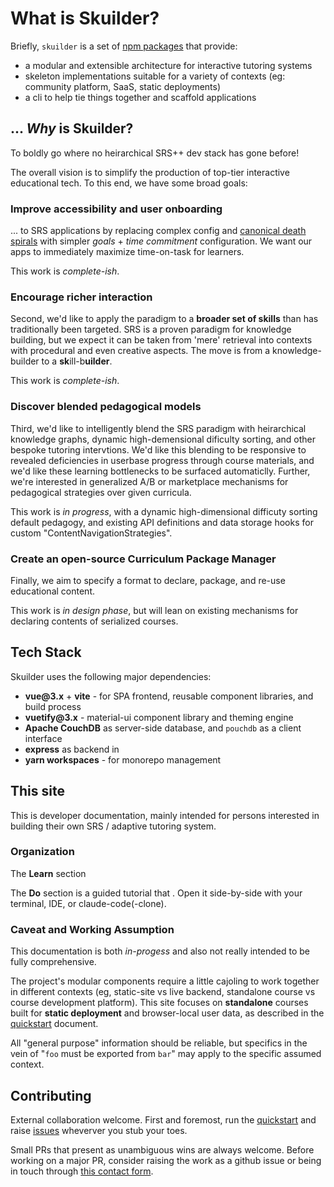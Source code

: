 
# What is Skuilder?

Briefly, `skuilder` is a set of [npm packages](https://npmjs.org/org/vue-skuilder) that provide:
- a modular and extensible architecture for interactive tutoring systems
- skeleton implementations suitable for a variety of contexts (eg: community platform, SaaS, static deployments)
- a cli to help tie things together and scaffold applications

## ... *Why* is Skuilder?

To boldly go where no heirarchical SRS++ dev stack has gone before!

The overall vision is to simplify the production of top-tier interactive educational tech. To this end, we have some broad goals:

### Improve accessibility and user onboarding

... to SRS applications by replacing complex config and [canonical death spirals](https://www.lesswrong.com/posts/7Q7DPSk4iGFJd8DRk/an-opinionated-guide-to-using-anki-correctly) with simpler *goals* + *time commitment* configuration. We want our apps to immediately maximize time-on-task for learners.

This work is *complete-ish*.

### Encourage richer interaction

Second, we'd like to apply the paradigm to a __broader set of skills__ than has traditionally been targeted. SRS is a proven paradigm for knowledge building, but we expect it can be taken from 'mere' retrieval into contexts with procedural and even creative aspects. The move is from a knowledge-builder to a **sk**ill-b**uilder**.

This work is *complete-ish*.

### Discover blended pedagogical models

Third, we'd like to intelligently blend the SRS paradigm with heirarchical knowledge graphs, dynamic high-demensional dificulty sorting, and other bespoke tutoring intervtions. We'd like this blending to be responsive to revealed deficiencies in userbase progress through course materials, and we'd like these learning bottlenecks to be surfaced automaticlly. Further, we're interested in generalized A/B or marketplace mechanisms for pedagogical strategies over given curricula.

This work is *in progress*, with a dynamic high-dimensional difficuty sorting default pedagogy, and existing API definitions and data storage hooks for custom "ContentNavigationStrategies".

### Create an open-source Curriculum Package Manager

Finally, we aim to specify a format to declare, package, and re-use educational content.

This work is *in design phase*, but will lean on existing mechanisms for declaring contents of serialized courses.

## Tech Stack

Skuilder uses the following major dependencies:

- __vue@3.x__ + __vite__ - for SPA frontend, reusable component libraries, and build process
- __vuetify@3.x__ - material-ui component library and theming engine
- __Apache CouchDB__ as server-side database, and `pouchdb` as a client interface
- __express__ as backend in
- __yarn workspaces__ - for monorepo management

## This site

This is developer documentation, mainly intended for persons interested in building their own SRS / adaptive tutoring system.

### Organization

The __Learn__ section

The __Do__ section is a guided tutorial that . Open it side-by-side with your terminal, IDE, or claude-code(-clone).

<!--The __Reference__ section leans into the nitty-gritty details. You can probably leave it alone until either:
- you're
--->

### Caveat and Working Assumption

This documentation is both *in-progess* and also not really intended to be fully comprehensive.

The project's modular components require a little cajoling to work together in different contexts (eg, static-site vs live backend, standalone course vs course development platform). This site focuses on **standalone** courses built for **static deployment** and browser-local user data, as described in the [quickstart](./do/quickstart) document.

All "general purpose" information should be reliable, but specifics in the vein of "`foo` must be exported from `bar`" may apply to the specific assumed context.

## Contributing

External collaboration welcome. First and foremost, run the [quickstart](./do/quickstart) and raise [issues](https://github.com/patched-network/vue-skuilder/issues) wheverver you stub your toes.

Small PRs that present as unambiguous wins are always welcome. Before working on a major PR, consider raising the work as a github issue or being in touch through [this contact form](https://patched.network/contact/).
